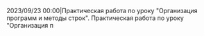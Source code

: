 2023/09/23 00:00|Практическая работа по уроку "Организация программ и методы строк".
Практическая работа по уроку "Организация п
